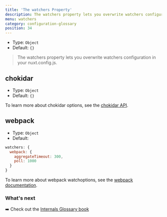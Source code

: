 ```yaml
---
title: 'The watchers Property'
description: The watchers property lets you overwrite watchers configuration.
menu: watchers
category: configuration-glossary
position: 34
---
```


- Type: `Object`
- Default: `{}`

> The watchers property lets you overwrite watchers configuration in your nuxt.config.js.

## chokidar

- Type: `Object`
- Default: `{}`

To learn more about chokidar options, see the [chokidar API](https://github.com/paulmillr/chokidar#api).

## webpack

- Type: `Object`
- Default:

```js
watchers: {
  webpack: {
    aggregateTimeout: 300,
    poll: 1000
  }
}
```

To learn more about webpack watchoptions, see the [webpack documentation](https://webpack.js.org/configuration/watch/#watchoptions).

### What's next

➡️ Check out the [Internals Glossary book](/guides/internals-glossary/$nuxt)
